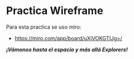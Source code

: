 # Practica Wireframe

Para esta practica se uso miro:

- https://miro.com/app/board/uXjVOKGTIJg=/

***¡Vámonos hasta el espacio y más allá Explorers!***
